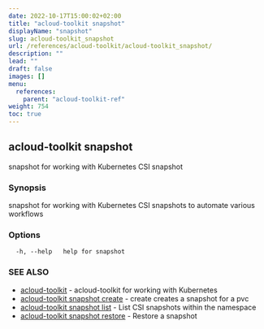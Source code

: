 ```yaml
---
date: 2022-10-17T15:00:02+02:00
title: "acloud-toolkit snapshot"
displayName: "snapshot"
slug: acloud-toolkit_snapshot
url: /references/acloud-toolkit/acloud-toolkit_snapshot/
description: ""
lead: ""
draft: false
images: []
menu:
  references:
    parent: "acloud-toolkit-ref"
weight: 754
toc: true
---
```

## acloud-toolkit snapshot

snapshot for working with Kubernetes CSI snapshot

### Synopsis

snapshot for working with Kubernetes CSI snapshots to automate various workflows

### Options

```
  -h, --help   help for snapshot
```

### SEE ALSO

* [acloud-toolkit](/references/acloud-toolkit/acloud-toolkit/)	 - acloud-toolkit for working with Kubernetes
* [acloud-toolkit snapshot create](/references/acloud-toolkit/acloud-toolkit_snapshot_create/)	 - create creates a snapshot for a pvc
* [acloud-toolkit snapshot list](/references/acloud-toolkit/acloud-toolkit_snapshot_list/)	 - List CSI snapshots within the namespace
* [acloud-toolkit snapshot restore](/references/acloud-toolkit/acloud-toolkit_snapshot_restore/)	 - Restore a snapshot

